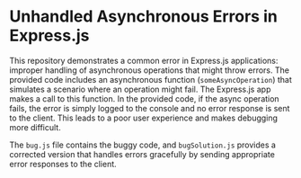 # Unhandled Asynchronous Errors in Express.js

This repository demonstrates a common error in Express.js applications: improper handling of asynchronous operations that might throw errors.  The provided code includes an asynchronous function (`someAsyncOperation`) that simulates a scenario where an operation might fail.  The Express.js app makes a call to this function. In the provided code, if the async operation fails, the error is simply logged to the console and no error response is sent to the client. This leads to a poor user experience and makes debugging more difficult.

The `bug.js` file contains the buggy code, and `bugSolution.js` provides a corrected version that handles errors gracefully by sending appropriate error responses to the client.